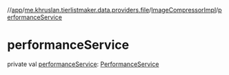 //[app](../../../index.md)/[me.khruslan.tierlistmaker.data.providers.file](../index.md)/[ImageCompressorImpl](index.md)/[performanceService](performance-service.md)

# performanceService

private val [performanceService](performance-service.md): [PerformanceService](../../me.khruslan.tierlistmaker.util.performance/-performance-service/index.md)
